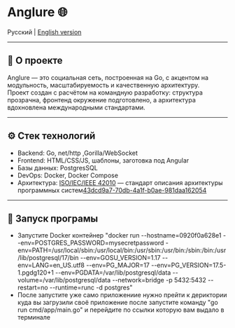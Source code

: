 # Anglure 🌐

Русский | [English version](#english-version)

---

## 📌 О проекте

Anglure — это социальная сеть, построенная на Go, с акцентом на модульность, масштабируемость и качественную архитектуру.  
Проект создан с расчётом на командную разработку: структура прозрачна, фронтенд окружение подготовлено, а архитектура вдохновлена международными стандартами.

---

## ⚙️ Стек технологий

- Backend: Go, net/http ,Gorilla/WebSocket
- Frontend: HTML/CSS/JS, шаблоны, заготовка под Angular
- Базы данных: PostgresSQL
- DevOps: Docker, Docker Compose
- Архитектура: [ISO/IEC/IEEE 42010](https://en.wikipedia.org/wiki/ISO/IEC_42010) — стандарт описания архитектуры программных систем[43dcd9a7-70db-4a1f-b0ae-981daa162054](https://en.wikipedia.org/wiki/ISO/IEC_42010?citationMarker=43dcd9a7-70db-4a1f-b0ae-981daa162054 "1")

---
## 🚀 Запуск програмы 

- Запустите Docker контейнер "docker run --hostname=0920f0a628e1 --env=POSTGRES_PASSWORD=mysecretpassword -env=PATH=/usr/local/sbin:/usr/local/bin:/usr/sbin:/usr/bin:/sbin:/bin:/usr/lib/postgresql/17/bin --env=GOSU_VERSION=1.17 --env=LANG=en_US.utf8 --env=PG_MAJOR=17 --env=PG_VERSION=17.5-1.pgdg120+1 --env=PGDATA=/var/lib/postgresql/data --volume=/var/lib/postgresql/data --network=bridge -p 5432:5432 --restart=no --runtime=runc -d postgres"
- После запустите уже само приложениие нужно прейти к дериктории куда вы загрузили своё приложение после запустите команду "go run cmd/app/main.go" и перейдите по ссылки которую вам выдало в терминале 
